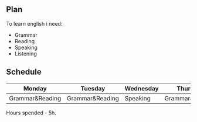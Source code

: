 ## Plan

To learn english i need:

* Grammar
* Reading
* Speaking
* Listening

## Schedule

Monday|Tuesday|Wednesday|Thursday|Friday|Saturday|Sunday
------|-------|---------|--------|------|--------|---------
Grammar&Reading|Grammar&Reading|Speaking|Grammar&Reading|Speaking|Listening|Listening

Hours spended - 5h.
